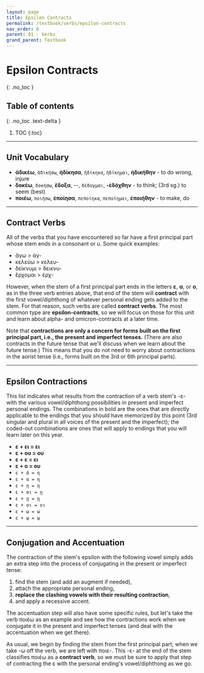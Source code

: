 ```yaml
---
layout: page
title: Epsilon Contracts
permalink: /textbook/verbs/epsilon-contracts
nav_order: 6
parent: 01 - Verbs
grand_parent: Textbook
---
```


# Epsilon Contracts
{: .no_toc }

## Table of contents
{: .no_toc .text-delta }

1. TOC
{:toc}

***

## Unit Vocabulary

* **ἀδικέω**, `ἀδικήσω`, **ἠδίκησα**, `ἠδίκηκα`, `ἠδίκημαι`, **ἠδικήθην** - to do wrong, injure
* **δοκέω**, `δοκήσω`, **ἔδοξα**, --, `δέδογμαι`, **-ἐδόχθην** - to think; (3rd sg.) to seem (best)
* **ποιέω**, `ποιήσω`, **ἐποίησα**, `πεποίηκα`, `πεποίημαι`, **ἐποιήθην** - to make, do

***

## Contract Verbs

All of the verbs that you have encountered so far have a first principal part whose stem ends in a consonant or υ. Some quick examples:

* ἄγω > ἀγ-
* κελεύω > κελευ-
* δείκνυμι > δεικνυ-
* ἔρχομαι > ἐρχ-

However, when the stem of a first principal part ends in the letters **ε**, **α**, or **ο**, as in the three verb entries above, that end of the stem will **contract** with the first vowel/diphthong of whatever personal ending gets added to the stem. For that reason, such verbs are called **contract verbs**. The most common type are **epsilon-contracts**, so we will focus on those for this unit and learn about alpha- and omicron-contracts at a later time.

Note that **contractions are only a concern for forms built on the first principal part, i.e., the present and imperfect tenses.** (There are also contracts in the future tense that we'll discuss when we learn about the future tense.) This means that you do not need to worry about contractions in the aorist tense (i.e., forms built on the 3rd or 6th principal parts).

***

## Epsilon Contractions

This list indicates what results from the contraction of a verb stem's -ε- with the various vowel/diphthong possibilities in present and imperfect personal endings. The combinations in bold are the ones that are directly applicable to the endings that you should have memorized by this point (3rd singular and plural in all voices of the present and the imperfect); the coded-out combinations are ones that will apply to endings that you will learn later on this year.

* **ε + ει = ει**
* **ε + ου = ου**
* **ε + ε = ει**
* **ε + ο = ου**
* `ε + ᾱ = η`
* `ε + α = η`
* `ε + η = η`
* `ε + αι = ῃ`
* `ε + ῃ = ῃ`
* `ε + οι = οι`
* `ε + ω = ω`
* `ε + ῳ = ῳ`

***

## Conjugation and Accentuation

The contraction of the stem's epsilon with the following vowel simply adds an extra step into the process of conjugating in the present or imperfect tense:

1. find the stem (and add an augment if needed),
2. attach the appropriate personal ending,
3. **replace the clashing vowels with their resulting contraction**,
4. and apply a recessive accent.

The accentuation step will also have some specific rules, but let's take the verb ποιέω as an example and see how the contractions work when we conjugate it in the present and imperfect tenses (and deal with the accentuation when we get there).

As usual, we begin by finding the stem from the first principal part; when we take -ω off the verb, we are left with ποιε-. This -ε- at the end of the stem classifies ποιέω as a **contract verb**, so we must be sure to apply that step of contracting the ε with the personal ending's vowel/diphthong as we go.
